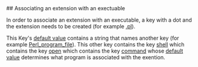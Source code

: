 <a name="assoc" />
## Associating an extension with an exectuable

In order to associate an extension with an executable, a key with a dot and the extension needs to be created (for example [.pl](https://github.com/ReneNyffenegger/about-Windows-Registry/tree/master/HKEY_CURRENT_USER/Software/Classes/.pl)).

This Key's [default value](https://github.com/ReneNyffenegger/about-Windows-Registry/blob/master/HKEY_CURRENT_USER/Software/Classes/.pl/default)
contains a string that names another key (for example [Perl_program_file](https://github.com/ReneNyffenegger/about-Windows-Registry/tree/master/HKEY_CURRENT_USER/Software/Classes/Perl_program_file)).
This other key contains the key [shell](https://github.com/ReneNyffenegger/about-Windows-Registry/tree/master/HKEY_CURRENT_USER/Software/Classes/Perl_program_file/shell)
which contains the key [open](https://github.com/ReneNyffenegger/about-Windows-Registry/tree/master/HKEY_CURRENT_USER/Software/Classes/Perl_program_file/shell/open)
which contains the key [command](https://github.com/ReneNyffenegger/about-Windows-Registry/tree/master/HKEY_CURRENT_USER/Software/Classes/Perl_program_file/shell/open/command)
whose [default value](https://github.com/ReneNyffenegger/about-Windows-Registry/blob/master/HKEY_CURRENT_USER/Software/Classes/Perl_program_file/shell/open/command/default)
determines what program is associated with the exention.
